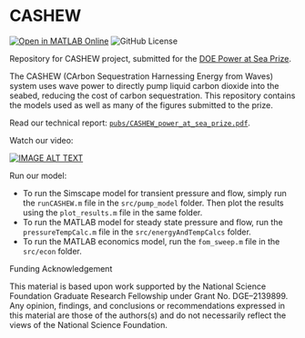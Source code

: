 # CASHEW
[![Open in MATLAB Online](https://www.mathworks.com/images/responsive/global/open-in-matlab-online.svg)](https://matlab.mathworks.com/open/github/v1?repo=symbiotic-engineering/CASHEW)
![GitHub License](https://img.shields.io/github/license/symbiotic-engineering/cashew)

Repository for CASHEW project, submitted for the [DOE Power at Sea Prize](https://www.herox.com/PowerAtSea).

The CASHEW (CArbon Sequestration Harnessing Energy from Waves) system uses wave power to directly pump liquid carbon dioxide into the seabed,
reducing the cost of carbon sequestration. This repository contains the models used as well as many of the figures submitted to the prize.

Read our technical report: [`pubs/CASHEW_power_at_sea_prize.pdf`](https://github.com/symbiotic-engineering/CASHEW/tree/main/pubs/CASHEW_power_at_sea_prize.pdf).

Watch our video: 

[![IMAGE ALT TEXT](https://img.youtube.com/vi/GPyi_EUzb6E/0.jpg)](http://www.youtube.com/watch?v=GPyi_EUzb6E "SEA Lab: Power at Sea CONCEPT Phase Submission - CASHEW")

Run our model:
- To run the Simscape model for transient pressure and flow, simply run the `runCASHEW.m` file in the `src/pump_model` folder. Then plot the results using the `plot_results.m` file in the same folder.
- To run the MATLAB model for steady state pressure and flow, run the `pressureTempCalc.m` file in the `src/energyAndTempCalcs` folder.
- To run the MATLAB economics model, run the `fom_sweep.m` file in the `src/econ` folder.

Funding Acknowledgement

This material is based upon work supported by the National Science Foundation Graduate Research Fellowship under Grant No. DGE–2139899. Any opinion, findings, and conclusions or recommendations expressed in this material are those of the authors(s) and do not necessarily reflect the views of the National Science Foundation.
